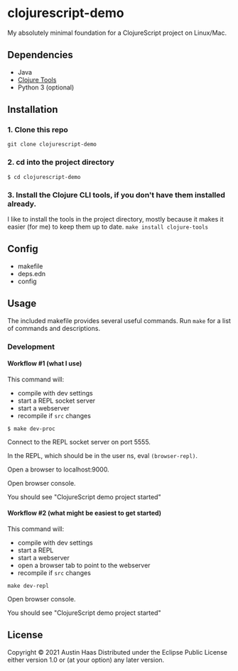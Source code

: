 # clojurescript-demo

My absolutely minimal foundation for a ClojureScript project on Linux/Mac.

## Dependencies

* Java
* [Clojure Tools](https://clojure.org/releases/tools)
* Python 3 (optional)

## Installation

### 1. Clone this repo
`git clone clojurescript-demo`
### 2. cd into the project directory
`$ cd clojurescript-demo`
### 3. Install the Clojure CLI tools, if you don't have them installed already.
I like to install the tools in the project directory, mostly because it makes it easier (for me) to keep them up to date.
`make install clojure-tools`

## Config

* makefile
* deps.edn
* config

## Usage

The included makefile provides several useful commands. Run `make` for a list of commands and descriptions.

### Development

#### Workflow #1 (what I use)

This command will:
* compile with dev settings
* start a REPL socket server
* start a webserver
* recompile if `src` changes

```
$ make dev-proc
```
Connect to the REPL socket server on port 5555.

In the REPL, which should be in the user ns, eval `(browser-repl)`.

Open a browser to localhost:9000.

Open browser console.

You should see "ClojureScript demo project started"

#### Workflow #2 (what might be easiest to get started)

This command will:
* compile with dev settings
* start a REPL
* start a webserver
* open a browser tab to point to the webserver
* recompile if `src` changes

```
make dev-repl
```
Open browser console.

You should see "ClojureScript demo project started"

## License

Copyright © 2021 Austin Haas
Distributed under the Eclipse Public License either version 1.0 or (at
your option) any later version.
